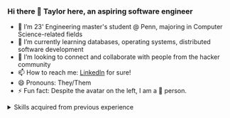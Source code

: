 ### Hi there 👋 Taylor here, an aspiring software engineer

<!--
**lizyn/lizyn** is a ✨ _special_ ✨ repository because its `README.md` (this file) appears on your GitHub profile.

Here are some ideas to get you started:
-->
- 🔭 I’m 23' Engineering master's student @ Penn, majoring in Computer Science-related fields
- 🌱 I’m currently learning databases, operating systems, distributed software development
- 👯 I’m looking to connect and collaborate with people from the hacker community
- 📫 How to reach me: [LinkedIn](https://www.linkedin.com/in/taylor-lin23/) for sure!
- 😄 Pronouns: They/Them
- ⚡ Fun fact: Despite the avatar on the left, I am a 🐶 person.
<details>
  <summary>Skills acquired from previous experience</summary>
  <DIV markdown="1">
<img src="https://img.shields.io/badge/Java-grey?logo=coffeescript">
<img src="https://img.shields.io/badge/Python-grey?logo=python">
<img src="https://img.shields.io/badge/TypeScript-grey?logo=typescript">
<img src="https://img.shields.io/badge/C/C++-grey?logo=cplusplus">
<img src="https://img.shields.io/badge/JS/HTML/CSS-grey?logo=html5">
<img src="https://img.shields.io/badge/React.js-grey?logo=react">
<img src="https://img.shields.io/badge/Spring-grey?logo=spring">
<img src="https://img.shields.io/badge/Swift-grey?logo=Swift">
<img src="https://img.shields.io/badge/AWS-grey?logo=amazonAWS">
<img src="https://img.shields.io/badge/Git-grey?logo=git">
<img src="https://img.shields.io/badge/Docker-grey?logo=Docker">
<img src="https://img.shields.io/badge/Linux-grey?logo=Linux">
<img src="https://img.shields.io/badge/MySQL-grey?logo=Mysql">
<img src="https://img.shields.io/badge/MongoDB-grey?logo=mongodb">
<img src="https://img.shields.io/badge/Neo4j-grey?logo=neo4j">
<img src="https://img.shields.io/badge/Elasticsearch-grey?logo=Elasticsearch">
<img src="https://img.shields.io/badge/Redis-grey?logo=redis">
<img src="https://img.shields.io/badge/Node.js-grey?logo=nodedotjs">
<img src="https://img.shields.io/badge/Material%20UI-grey?logo=mui">
<img src="https://img.shields.io/badge/RabbitMQ-grey?logo=rabbitmq">
</DIV>
</details>
